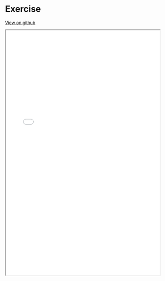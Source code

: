# Exercise

[View on github](https://github.com/sumanth-tp/python-data-science/blob/main/07-Pandas-Built-in-Data-Viz/03-Pandas%20Data%20Visualization%20Exercise%20-%20Solutions.ipynb)

<iframe
  src="/notebooks/pd-vis.html"
  width="100%"
  height="800"
  style={{ border: "1px solid #ddd" }}
></iframe>
